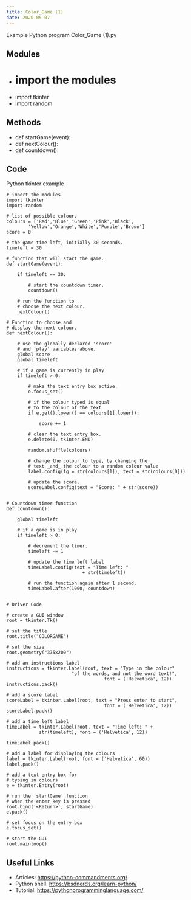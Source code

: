 ```yaml
---
title: Color_Game (1)
date: 2020-05-07
---
```

Example Python program Color_Game (1).py

## Modules

* # import the modules 
* import tkinter 
* import random 

## Methods

* def startGame(event): 
* def nextColour(): 
* def countdown(): 

## Code

Python tkinter example

    # import the modules 
    import tkinter 
    import random 
    
    # list of possible colour. 
    colours = ['Red','Blue','Green','Pink','Black', 
    		'Yellow','Orange','White','Purple','Brown'] 
    score = 0
    
    # the game time left, initially 30 seconds. 
    timeleft = 30
    
    # function that will start the game. 
    def startGame(event): 
    	
    	if timeleft == 30: 
    		
    		# start the countdown timer. 
    		countdown() 
    		
    	# run the function to 
    	# choose the next colour. 
    	nextColour() 
    
    # Function to choose and 
    # display the next colour. 
    def nextColour(): 
    
    	# use the globally declared 'score' 
    	# and 'play' variables above. 
    	global score 
    	global timeleft 
    
    	# if a game is currently in play 
    	if timeleft > 0: 
    
    		# make the text entry box active. 
    		e.focus_set() 
    
    		# if the colour typed is equal 
    		# to the colour of the text 
    		if e.get().lower() == colours[1].lower(): 
    			
    			score += 1
    
    		# clear the text entry box. 
    		e.delete(0, tkinter.END) 
    		
    		random.shuffle(colours) 
    		
    		# change the colour to type, by changing the 
    		# text _and_ the colour to a random colour value 
    		label.config(fg = str(colours[1]), text = str(colours[0])) 
    		
    		# update the score. 
    		scoreLabel.config(text = "Score: " + str(score)) 
    
    
    # Countdown timer function 
    def countdown(): 
    
    	global timeleft 
    
    	# if a game is in play 
    	if timeleft > 0: 
    
    		# decrement the timer. 
    		timeleft -= 1
    		
    		# update the time left label 
    		timeLabel.config(text = "Time left: "
    							+ str(timeleft)) 
    								
    		# run the function again after 1 second. 
    		timeLabel.after(1000, countdown) 
    
    
    # Driver Code 
    
    # create a GUI window 
    root = tkinter.Tk() 
    
    # set the title 
    root.title("COLORGAME") 
    
    # set the size 
    root.geometry("375x200") 
    
    # add an instructions label 
    instructions = tkinter.Label(root, text = "Type in the colour"
    						"of the words, and not the word text!", 
    									font = ('Helvetica', 12)) 
    instructions.pack() 
    
    # add a score label 
    scoreLabel = tkinter.Label(root, text = "Press enter to start", 
    									font = ('Helvetica', 12)) 
    scoreLabel.pack() 
    
    # add a time left label 
    timeLabel = tkinter.Label(root, text = "Time left: " +
    			str(timeleft), font = ('Helvetica', 12)) 
    				
    timeLabel.pack() 
    
    # add a label for displaying the colours 
    label = tkinter.Label(root, font = ('Helvetica', 60)) 
    label.pack() 
    
    # add a text entry box for 
    # typing in colours 
    e = tkinter.Entry(root) 
    
    # run the 'startGame' function 
    # when the enter key is pressed 
    root.bind('<Return>', startGame) 
    e.pack() 
    
    # set focus on the entry box 
    e.focus_set() 
    
    # start the GUI 
    root.mainloop() 

## Useful Links

- Articles: https://python-commandments.org/
- Python shell: https://bsdnerds.org/learn-python/
- Tutorial: https://pythonprogramminglanguage.com/
